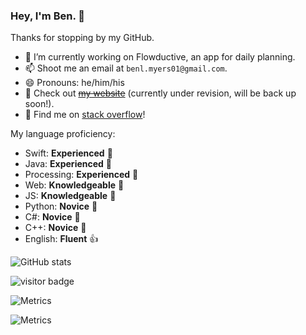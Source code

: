 ### Hey, I'm Ben. 👋

Thanks for stopping by my GitHub.

- 🔭 I’m currently working on Flowductive, an app for daily planning.
- 📫 Shoot me an email at `benl.myers01@gmail.com`.
- 😄 Pronouns: he/him/his
- 🔗 Check out ~~[my website](http://benlmyers.com)~~ (currently under revision, will be back up soon!).
- 🔎 Find me on [stack overflow](https://stackoverflow.com/users/12101201/ben-myers)!

My language proficiency:

- Swift: **Experienced** 💪
- Java: **Experienced** 💪
- Processing: **Experienced** 💪
- Web: **Knowledgeable** 🤔
- JS: **Knowledgeable** 🤔
- Python: **Novice** 👶
- C#: **Novice** 👶
- C++: **Novice** 👶
- English: **Fluent** 👍

![GitHub stats](https://github-readme-stats.vercel.app/api?username=benlmyers&count_private=true&show_icons=true&theme=dark)

<p align="left">
  <img src="https://visitor-badge.glitch.me/badge?page_id=benlmyers.benlmyers" alt="visitor badge"/>
</p>

<!-- If you're using "master" as default branch -->
![Metrics](https://github.com/my-github-user/my-github-user/blob/master/github-metrics.svg)
<!-- If you're using "main" as default branch -->
![Metrics](https://github.com/my-github-user/my-github-user/blob/main/github-metrics.svg)
